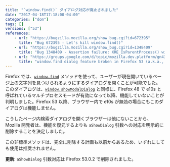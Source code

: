 ```yaml
---
title: "`window.find()` ダイアログ対応が廃止されました"
date: "2017-04-18T17:18:00-04:00"
categories: ["dom"]
tags: []
versions: ["53"]
references:
    - url: "https://bugzilla.mozilla.org/show_bug.cgi?id=672395"
      title: "Bug 672395 - Let's kill window.find()"
    - url: "https://bugzilla.mozilla.org/show_bug.cgi?id=1348409"
      title: "Bug 1348409 - Assertion failure: XRE_IsParentProcess() with window.find"
    - url: "https://groups.google.com/d/topic/mozilla.dev.platform/gn4364N4TlY/discussion"
      title: "window.find dialog feature broken in Firefox 53 (a.k.a., Late Intent to Unship: window.find's dialog support)"
---
```

Firefox では、[`window.find`](https://developer.mozilla.org/ja/docs/Web/API/Window/find) メソッドを使って、ユーザーが現在開いているページ上の文字列を見つけられるようにするダイアログを開くことが可能でした。このダイアログは、[`window.showModalDialog`](https://www.fxsitecompat.com/ja/docs/2016/window-showmodaldialog-has-been-removed/) と同様に、Firefox 48 で e10s と呼ばれているマルチプロセスモードが有効になって以降、機能していないことが判明しました。Firefox 53 以降、ブラウザー内で e10s が無効の場合にもこのダイアログは機能しません。

こうしたページ内検索ダイアログを開くブラウザーは他にないことから、Mozilla 開発者は、機能を復元するよりも `aShowDialog` 引数への対応を明示的に削除することを決定しました。

この非標準メソッドは、完全に削除する計画も以前からあるため、いずれにしても使用は推奨されません。

**更新**: `aShowDialog` 引数対応は Firefox 53.0.2 で削除されました。
